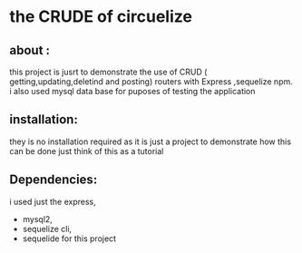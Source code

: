 # the CRUDE of circuelize

## about :

this project is jusrt to demonstrate the use of CRUD ( getting,updating,deletind and posting) 
routers with Express ,sequelize npm.
 i also used mysql data base for puposes of testing the application

 ## installation:

 they is no installation required as it is just a project to demonstrate how this can be done
 just think of this as a tutorial 

 ## Dependencies:

 i used just the express, 
 - mysql2,
 - sequelize cli,
 - sequelide 
 for this project